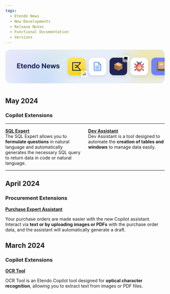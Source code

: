```yaml
---
tags:
  - Etendo News
  - New Developments
  - Release Notes
  - Functional Documentation
  - Versions
---
```


![](../../assets/whats-new/etendo-news/etendo-news-0.png)

#

## May 2024

### Copilot Extensions

---

<div style="display: flex;">
  <div style="flex: 1; padding-right: 10px;">
    <a href="../../user-guide/etendo-copilot/bundles/sql-expert.md"><strong>SQL Expert</strong></a><br>
    The SQL Expert allows you to <strong>formulate questions</strong> in natural language and automatically generates the necessary SQL query to return data in code or natural language.
  </div>
  <div style="flex: 1; padding-left: 10px;">
    <a href="../../user-guide/etendo-copilot/bundles/dev-assistant.md"><strong>Dev Assistant</strong></a><br>
    Dev Assistant is a tool designed to automate the <strong>creation of tables and windows</strong> to manage data easily.
  </div>
</div>

---

## April 2024

### Procurement Extensions

[**Purchase Expert Assistant**](../../user-guide/etendo-copilot/bundles/copilot-purchase-expert.md)

Your purchase orders are made easier with the new Copilot assistant. Interact via **text or by uploading images or PDFs** with the purchase order data, and the assistant will automatically generate a draft.

## March 2024

### Copilot Extensions

 [**OCR Tool**](../../developer-guide/etendo-copilot/available-tools/ocr-tool.md)

OCR Tool is an Etendo Copilot tool designed for **optical character recognition**, allowing you to extract text from images or PDF files.



